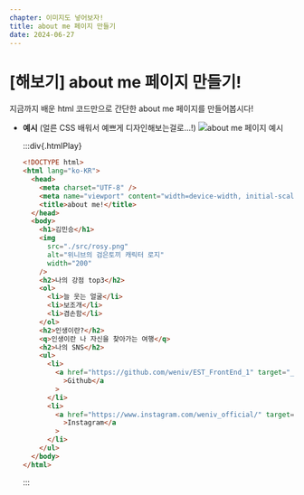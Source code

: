 ```yaml
---
chapter: 이미지도 넣어보자!
title: about me 페이지 만들기
date: 2024-06-27
---
```


# [해보기] about me 페이지 만들기!

지금까지 배운 html 코드만으로 간단한 about me 페이지를 만들어봅시다!

- **예시**
  (얼른 CSS 배워서 예쁘게 디자인해보는걸로…!)
  ![about me 페이지 예시](/images/html-css/chapter04/Untitled.png)

  :::div{.htmlPlay}

  ```html
  <!DOCTYPE html>
  <html lang="ko-KR">
    <head>
      <meta charset="UTF-8" />
      <meta name="viewport" content="width=device-width, initial-scale=1.0" />
      <title>about me!</title>
    </head>
    <body>
      <h1>김민승</h1>
      <img
        src="./src/rosy.png"
        alt="위니브의 검은토끼 캐릭터 로지"
        width="200"
      />
      <h2>나의 강점 top3</h2>
      <ol>
        <li>늘 웃는 얼굴</li>
        <li>보조개</li>
        <li>겸손함</li>
      </ol>
      <h2>인생이란?</h2>
      <q>인생이란 나 자신을 찾아가는 여행</q>
      <h2>나의 SNS</h2>
      <ul>
        <li>
          <a href="https://github.com/weniv/EST_FrontEnd_1" target="_blank"
            >Github</a
          >
        </li>
        <li>
          <a href="https://www.instagram.com/weniv_official/" target="_blank"
            >Instagram</a
          >
        </li>
      </ul>
    </body>
  </html>
  ```

  :::
